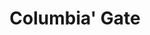 ---
pid: '27'
_date: between 1934 and 2009
derivativo_link: https://derivativo-2.library.columbia.edu/iiif/2/ldpd:340966/
dlc_link: https://dlc.library.columbia.edu/catalog/cul:6m905qfv62
format: photographs
iiif_json: https://derivativo-2.library.columbia.edu/iiif/2/ldpd:340966/info.json
_name: Bubley, Esther
native_jpg: https://derivativo-2.library.columbia.edu/iiif/2/ldpd:340966/full/!768,768/0/native.jpg
shelf_location: Box no. Box 162, Folder no. Folder 15 (Buildings & Grounds - Morningside
  - Butler Library, Interior w/ People), Historical Photograph Collection
subjects: Academic libraries; New York (N.Y.); Butler Library
summary: Students walking through 'Columbia' gate on the main level of Butler Library.
title: Columbia' Gate
permalink: /photos/27/
layout: photo-page
---